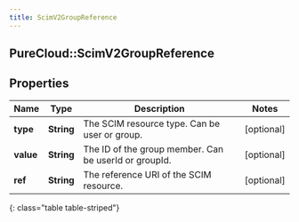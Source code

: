 ```yaml
---
title: ScimV2GroupReference
---
```

## PureCloud::ScimV2GroupReference

## Properties

|Name | Type | Description | Notes|
|------------ | ------------- | ------------- | -------------|
| **type** | **String** | The SCIM resource type. Can be user or group. | [optional] |
| **value** | **String** | The ID of the group member. Can be userId or groupId. | [optional] |
| **ref** | **String** | The reference URI of the SCIM resource. | [optional] |
{: class="table table-striped"}


